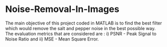 # Noise-Removal-In-Images

The main objective of this project coded in MATLAB is to find the best filter which would remove the salt and pepper noise in the best possible way. The evaluation metrics that are considered are :
i)  PSNR - Peak Signal to Noise Ratio and
ii) MSE  - Mean Square Error.
